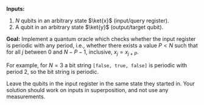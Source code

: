 **Inputs:** 

1. $N$ qubits in an arbitrary state $\ket{x}$ (input/query register).
2. A qubit in an arbitrary state $\ket{y}$ (output/target qubit).

**Goal:** 
Implement a quantum oracle which checks whether the input register is periodic with any period, i.e., whether there exists a value $P < N$ such that for all $j$ between $0$ and $N - P - 1$, inclusive, $x_j = x_{j+P}$.

For example, for $N = 3$ a bit string `[false, true, false]` is periodic with period 2, so the bit string is periodic.

Leave the qubits in the input register in the same state they started in.
Your solution should work on inputs in superposition, and not use any measurements.
